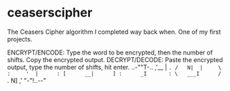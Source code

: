 # ceaserscipher
The Ceasers Cipher algorithm I completed way back when. One of my first projects.

ENCRYPT/ENCODE: Type the word to be encrypted, then the number of shifts. Copy the encrypted output.
DECRYPT/DECODE: Paste the encrypted output, type the number of shifts, hit enter.
      ..-""T-..
    ,'__   |   `.
   /   N|  |     \
  :     '  |      :
  [      __|      ]
  :      _I       :
   \   ___I      /
    `.  N]     ,'
      "-"!..--"
      
 
